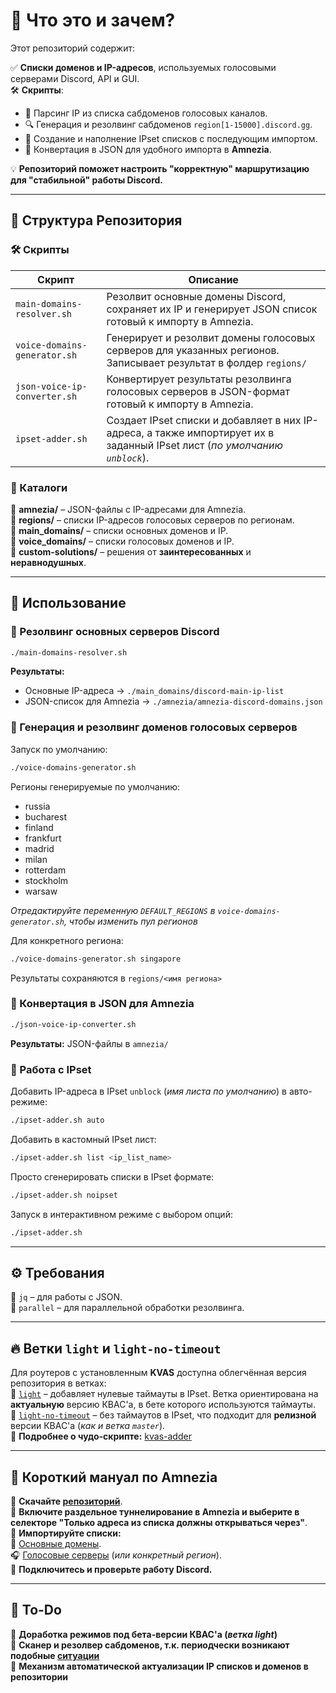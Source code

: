 # 📌 Что это и зачем?  

Этот репозиторий содержит:

✅ **Списки доменов и IP-адресов**, используемых голосовыми серверами Discord, API и GUI.  
🛠 **Скрипты**:  
- :wrench: Парсинг IP из списка сабдоменов голосовых каналов.  
- 🔍 Генерация и резолвинг сабдоменов `region[1-15000].discord.gg`.  
- :hammer: Создание и наполнение IPset списков с последующим импортом.  
- 🔄 Конвертация в JSON для удобного импорта в **Amnezia**.  

💡 **Репозиторий поможет настроить "корректную" маршрутизацию для "стабильной" работы Discord.**  

---

## 📂 Структура Репозитория  

### 🛠 Скрипты  

| Скрипт | Описание |
|--------|----------|
| `main-domains-resolver.sh` | Резолвит основные домены Discord, сохраняет их IP и генерирует JSON список готовый к импорту в Amnezia. |
| `voice-domains-generator.sh` | Генерирует и резолвит домены голосовых серверов для указанных регионов. Записывает результат в фолдер `regions/` |
| `json-voice-ip-converter.sh` | Конвертирует результаты резолвинга голосовых серверов в JSON-формат готовый к импорту в Amnezia. |
| `ipset-adder.sh` | Создает IPset списки и добавляет в них IP-адреса, а также импортирует их в заданный IPset лист (_по умолчанию `unblock`_). |

### 📁 Каталоги  

📂 **amnezia/** – JSON-файлы с IP-адресами для Amnezia.  
📂 **regions/** – списки IP-адресов голосовых серверов по регионам.  
📂 **main_domains/** – списки основных доменов и IP.  
📂 **voice_domains/** – списки голосовых доменов и IP.  
📂 **custom-solutions/** – решения от **заинтересованных** и **неравнодушных**.  

---

## 🚀 Использование  

### 🔹 Резолвинг основных серверов Discord  
```bash
./main-domains-resolver.sh
```
**Результаты:**  
- Основные IP-адреса → `./main_domains/discord-main-ip-list`  
- JSON-список для Amnezia → `./amnezia/amnezia-discord-domains.json`  

### 🔹 Генерация и резолвинг доменов голосовых серверов  
Запуск по умолчанию:  
```bash
./voice-domains-generator.sh
```

Регионы генерируемые по умолчанию:  
- russia
- bucharest
- finland
- frankfurt
- madrid
- milan
- rotterdam
- stockholm
- warsaw

_Отредактируйте переменную `DEFAULT_REGIONS` в `voice-domains-generator.sh`, чтобы изменить пул регионов_  

Для конкретного региона:  
```bash
./voice-domains-generator.sh singapore
```
Результаты сохраняются в `regions/<имя региона>`  

### 🔹 Конвертация в JSON для Amnezia  
```bash
./json-voice-ip-converter.sh
```
**Результаты:** JSON-файлы в `amnezia/`  

### 🔹 Работа с IPset
Добавить IP-адреса в IPset `unblock` (_имя листа по умолчанию_) в авто-режиме:  
```bash
./ipset-adder.sh auto
```
Добавить в кастомный IPset лист:  
```bash
./ipset-adder.sh list <ip_list_name>
```
Просто сгенерировать списки в IPset формате:  
```bash
./ipset-adder.sh noipset
```
Запуск в интерактивном режиме с выбором опций:  
```bash
./ipset-adder.sh
```

---

## ⚙️ Требования

🔹 `jq` – для работы с JSON.  
🔹 `parallel` – для параллельной обработки резолвинга.  

---

## 🔥 Ветки `light` и `light-no-timeout`

Для роутеров с установленным **KVAS** доступна облегчённая версия репозитория в ветках:  
🔹 [`light`](https://github.com/GhostRooter0953/discord-voice-ips/tree/light) – добавляет нулевые таймауты в IPset. Ветка ориентирована на **актуальную** версию КВАС'а, в бете которого используются таймауты.  
🔹 [`light-no-timeout`](https://github.com/GhostRooter0953/discord-voice-ips/tree/light-no-timeout) – без таймаутов в IPset, что подходит для **релизной** версии КВАС'а (_как и ветка `master`_).  
📌 **Подробнее о чудо-скрипте:** [kvas-adder](https://github.com/GhostRooter0953/discord-ips-kvas-adder)  

---

## 📖 Короткий мануал по **Amnezia**

🔹 **Скачайте [репозиторий](https://github.com/GhostRooter0953/discord-voice-ips/tree/master)**.  
🔹 **Включите раздельное туннелирование в Amnezia и выберите в селекторе "Только адреса из списка должны открываться через"**.  
🔹 **Импортируйте списки:**  
  📂 [Основные домены](https://github.com/GhostRooter0953/discord-voice-ips/blob/master/amnezia/amnezia-discord-domains.json).  
  🎧 [Голосовые серверы](https://github.com/GhostRooter0953/discord-voice-ips/blob/master/amnezia/amnezia-voice-ip.json) (_или конкретный регион_).  
🔹 **Подключитесь и проверьте работу Discord.**

---

## 🔧 To-Do  

🔹 **Доработка режимов под бета-версии КВАС'а (_ветка light_)**  
🔹 **Сканер и резолвер сабдоменов, т.к. периодчески возникают подобные [ситуации](https://github.com/GhostRooter0953/discord-voice-ips/issues/1#issuecomment-2408466714)**  
🔹 **Механизм автоматической актуализации IP списков и доменов в репозитории**  
